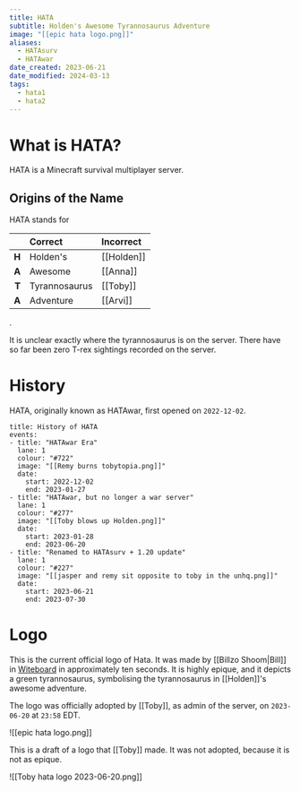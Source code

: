 ```yaml
---
title: HATA
subtitle: Holden's Awesome Tyrannosaurus Adventure
image: "[[epic hata logo.png]]"
aliases:
  - HATAsurv
  - HATAwar
date_created: 2023-06-21
date_modified: 2024-03-13
tags:
  - hata1
  - hata2
---
```


# What is HATA?

HATA is a Minecraft survival multiplayer server.

## Origins of the Name

HATA stands for

|       | Correct       | Incorrect |
| -----:|:------------- |:--------- |
| **H** | Holden's      | [[Holden]]    |
| **A** | Awesome       | [[Anna]]      |
| **T** | Tyrannosaurus | [[Toby]]      |
| **A** | Adventure     | [[Arvi]]      |

.

It is unclear exactly where the tyrannosaurus is on the server. There have so far been zero T-rex sightings recorded on the server.

# History

HATA, originally known as HATAwar, first opened on `2022-12-02`.

```infobox-timeline
title: History of HATA
events:
- title: "HATAwar Era"
  lane: 1
  colour: "#722"
  image: "[[Remy burns tobytopia.png]]"
  date:
    start: 2022-12-02
    end: 2023-01-27
- title: "HATAwar, but no longer a war server"
  lane: 1
  colour: "#277"
  image: "[[Toby blows up Holden.png]]"
  date:
    start: 2023-01-28
    end: 2023-06-20
- title: "Renamed to HATAsurv + 1.20 update"
  lane: 1
  colour: "#227"
  image: "[[jasper and remy sit opposite to toby in the unhq.png]]"
  date:
    start: 2023-06-21
    end: 2023-07-30
```

# Logo

This is the current official logo of Hata. It was made by [[Billzo Shoom|Bill]] in [Witeboard](https://witeboard.com/) in approximately ten seconds. It is highly epique, and it depicts a green tyrannosaurus, symbolising the tyrannosaurus in [[Holden]]'s awesome adventure.

The logo was officially adopted by [[Toby]], as admin of the server, on `2023-06-20` at `23:58` EDT.

![[epic hata logo.png]]

This is a draft of a logo that [[Toby]] made. It was not adopted, because it is not as epique.

![[Toby hata logo 2023-06-20.png]]
